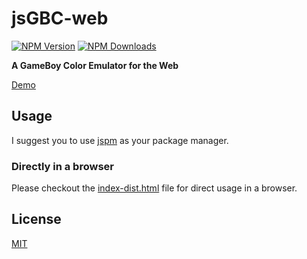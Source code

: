 # jsGBC-web

[![NPM Version][npm-image]][downloads-url] [![NPM Downloads][downloads-image]][downloads-url]

**A GameBoy Color Emulator for the Web**

[Demo](https://ardean.github.io/jsGBC-web/)

## Usage

I suggest you to use [jspm](http://jspm.io/) as your package manager.

### Directly in a browser

Please checkout the [index-dist.html](https://ardean.github.io/jsGBC-web/index-dist.html) file for direct usage in a browser.

## License

[MIT](LICENSE.md)

[downloads-image]: https://img.shields.io/npm/dm/jsgbc.svg
[downloads-url]: https://npmjs.org/package/jsgbc
[npm-image]: https://img.shields.io/npm/v/jsgbc.svg
[npm-url]: https://npmjs.org/package/jsgbc
